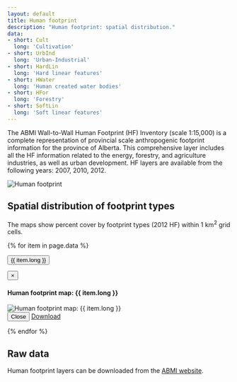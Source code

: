 ```yaml
---
layout: default
title: Human footprint
description: "Human footprint: spatial distribution."
data:
- short: Cult
  long: 'Cultivation'
- short: UrbInd
  long: 'Urban-Industrial'
- short: HardLin
  long: 'Hard linear features'
- short: HWater
  long: 'Human created water bodies'
- short: HFor
  long: 'Forestry'
- short: SoftLin
  long: 'Soft linear features'
---
```


The ABMI Wall-to-Wall Human Footprint (HF) Inventory (scale 1:15,000) is a complete representation of provincial scale anthropogenic footprint information for the province of Alberta. This comprehensive layer includes all the HF information related to the energy, forestry, and agriculture industries, as well as urban development. HF layers are available from the following years: 2007, 2010, 2012.

<div class="row">
  <div class="col-6 col-sm-6 col-lg-6">
  <p><img src="{{ site.contents }}/geospatial/footprint/HF_w2w_dark_300DPI_legend_v6_small.jpg" class="img-responsive" alt="Human footprint"/></p>
  </div>
</div>

## Spatial distribution of footprint types

The maps show percent cover by footprint types (2012 HF) within 1 km<sup>2</sup> grid cells.

{% for item in page.data %}

<button type="button" class="btn btn-primary" data-toggle="modal" data-target="#modal-{{ item.short }}">{{ item.long }}</button>

<div class="modal fade" id="modal-{{ item.short }}" tabindex="-1" role="dialog" aria-labelledby="modal-{{ item.short }}-label">
  <div class="modal-dialog" role="document">
    <div class="modal-content">
      <div class="modal-header">
        <button type="button" class="close" data-dismiss="modal" aria-label="Close"><span aria-hidden="true">&times;</span></button>
        <h4 class="modal-title" id="modal-lichens-label">Human footprint map: {{ item.long }}</h4>
      </div>
      <div class="modal-body">
        <img src="{{ site.contents }}/geospatial/footprint/{{ item.short }}.png" class="img-responsive" alt="Human footprint map: {{ item.long }}"/>
      </div>
      <div class="modal-footer">
        <button type="button" class="btn btn-default" data-dismiss="modal">Close</button>
        <a class="btn btn-primary" href="http://abmi.ca/home/data/gis-data/human-footprint-download.html?scroll=true" target="_blank">Download <i class="fa fa-external-link-square"></i></a>
      </div>
    </div>
  </div>
</div>

{% endfor %}

## Raw data

Human footprint layers can be downloaded from the
[ABMI website](http://abmi.ca/home/data/gis-data/human-footprint-download.html?scroll=true).
